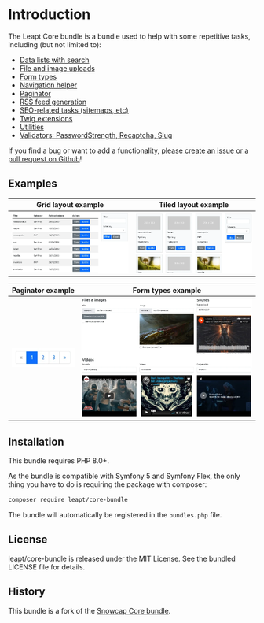 # Introduction

The Leapt Core bundle is a bundle used to help with some repetitive tasks, including (but not limited to):

- [Data lists with search](data_lists.md)
- [File and image uploads](file_uploads.md)
- [Form types](form_types.md)
- [Navigation helper](navigation_helper.md)
- [Paginator](paginator.md)
- [RSS feed generation](rss_feeds.md)
- [SEO-related tasks (sitemaps, etc)](sitemaps.md)
- [Twig extensions](twig_extensions.md)
- [Utilities](utilities.md)
- [Validators: PasswordStrength, Recaptcha, Slug](validators.md)

If you find a bug or want to add a functionality,
[please create an issue or a pull request on Github](https://github.com/leapt/core-bundle)!

## Examples

| Grid layout example | Tiled layout example |
| --- | --- |
| ![Example of grid datalist layout](images/datalist-grid-demo.webp "Example of grid datalist layout") | ![Example of tiled datalist layout](images/datalist-tiled-demo.webp "Example of tiled datalist layout") |

| Paginator example | Form types example |
| --- | --- |
| ![Example of paginator](images/paginator-demo.webp "Example of paginator") | ![Example of form types](images/form-types-demo.webp "Example of tiled datalist layout") |

## Installation

This bundle requires PHP 8.0+.

As the bundle is compatible with Symfony 5 and Symfony Flex, the only thing you have to do
is requiring the package with composer:

```bash
composer require leapt/core-bundle
```

The bundle will automatically be registered in the `bundles.php` file.

## License

leapt/core-bundle is released under the MIT License. See the bundled LICENSE file for details.

## History

This bundle is a fork of the [Snowcap Core bundle](https://github.com/snowcap/SnowcapCoreBundle).
